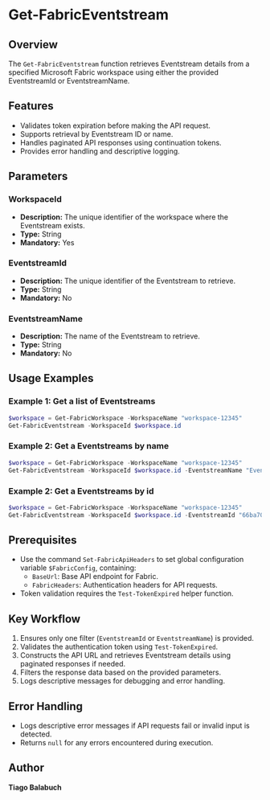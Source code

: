 # Get-FabricEventstream

## Overview
The `Get-FabricEventstream` function retrieves Eventstream details from a specified Microsoft Fabric workspace using either the provided EventstreamId or EventstreamName.

## Features
- Validates token expiration before making the API request.
- Supports retrieval by Eventstream ID or name.
- Handles paginated API responses using continuation tokens.
- Provides error handling and descriptive logging.

## Parameters

### WorkspaceId
- **Description:** The unique identifier of the workspace where the Eventstream exists.
- **Type:** String
- **Mandatory:** Yes

### EventstreamId
- **Description:** The unique identifier of the Eventstream to retrieve.
- **Type:** String
- **Mandatory:** No

### EventstreamName
- **Description:** The name of the Eventstream to retrieve.
- **Type:** String
- **Mandatory:** No

## Usage Examples

### Example 1: Get a list of Eventstreams

```powershell
$workspace = Get-FabricWorkspace -WorkspaceName "workspace-12345"
Get-FabricEventstream -WorkspaceId $workspace.id 
```

### Example 2: Get a Eventstreams by name

```powershell
$workspace = Get-FabricWorkspace -WorkspaceName "workspace-12345"
Get-FabricEventstream -WorkspaceId $workspace.id -EventstreamName "Eventstream-12345" 
```

### Example 2: Get a Eventstreams by id

```powershell
$workspace = Get-FabricWorkspace -WorkspaceName "workspace-12345"
Get-FabricEventstream -WorkspaceId $workspace.id -EventstreamId "66ba709c-6531-4658-b189-68c7639b1ad8" 
```

## Prerequisites
- Use the command `Set-FabricApiHeaders` to set global configuration variable `$FabricConfig`, containing:
  - `BaseUrl`: Base API endpoint for Fabric.
  - `FabricHeaders`: Authentication headers for API requests.
- Token validation requires the `Test-TokenExpired` helper function.

## Key Workflow
1. Ensures only one filter (`EventstreamId` or `EventstreamName`) is provided.
2. Validates the authentication token using `Test-TokenExpired`.
3. Constructs the API URL and retrieves Eventstream details using paginated responses if needed.
4. Filters the response data based on the provided parameters.
5. Logs descriptive messages for debugging and error handling.

## Error Handling
- Logs descriptive error messages if API requests fail or invalid input is detected.
- Returns `null` for any errors encountered during execution.

## Author

**Tiago Balabuch**  
